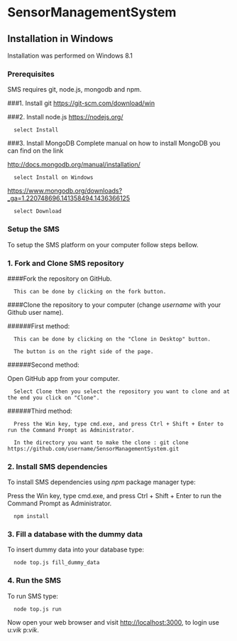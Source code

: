 SensorManagementSystem
======================


## Installation in Windows
Installation was performed on Windows 8.1   


### Prerequisites  

SMS requires git, node.js, mongodb and npm.


###1. Install git
https://git-scm.com/download/win


###2. Install node.js
https://nodejs.org/

      select Install


###3. Install MongoDB
Complete manual on how to install MongoDB you can find on the link 
  
  http://docs.mongodb.org/manual/installation/ 
  
      select Install on Windows

https://www.mongodb.org/downloads?_ga=1.220748696.141358494.1436366125 

      select Download


### Setup the SMS
To setup the SMS platform on your computer follow steps bellow.


### 1. Fork and Clone SMS repository

####Fork the  repository on GitHub. 
  
      This can be done by clicking on the fork button.
  
####Clone the repository to your computer (change _username_ with your Github user name).
  
######First method:

      This can be done by clicking on the "Clone in Desktop" button. 
  
      The button is on the right side of the page.

######Second method:
  
  Open GitHub app from your computer. 
  
      Select Clone then you select the repository you want to clone and at the end you click on "Clone".
  
######Third method:
  
      Press the Win key, type cmd.exe, and press Ctrl + Shift + Enter to run the Command Prompt as Administrator.   
    
      In the directory you want to make the clone : git clone https://github.com/username/SensorManagementSystem.git
  
 


### 2. Install SMS dependencies
To install SMS dependencies using _npm_ package manager type:

Press the Win key, type cmd.exe, and press Ctrl + Shift + Enter to run the Command Prompt as Administrator.
  
      npm install


### 3. Fill a database with the dummy data
To insert dummy data into your database type:
   
      node top.js fill_dummy_data


### 4. Run the SMS
 To run SMS type:

      node top.js run 

Now open your web browser and visit [http://localhost:3000](http://localhost:3000/), to login use u:_vik_  p:_vik_.
